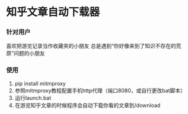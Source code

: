 # 知乎文章自动下载器

### 针对用户
喜欢把游览记录当作收藏夹的小朋友
总是遇到“你好像来到了知识不存在的荒原”问题的小朋友

### 使用

1. pip install mitmproxy
2. 参照mitmproxy教程配置手机http代理（端口8080，或自行更改bat脚本）
3. 运行launch.bat
4. 在游览知乎文章的时候程序会自动下载你看的文章到/download
